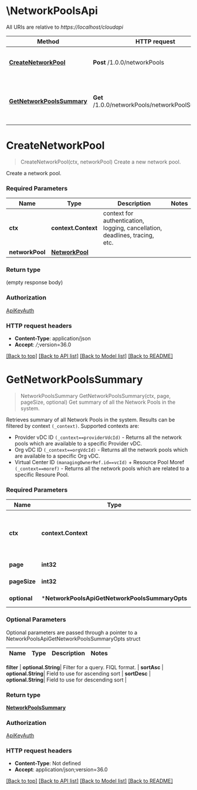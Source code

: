 # \NetworkPoolsApi

All URIs are relative to *https://localhost/cloudapi*

Method | HTTP request | Description
------------- | ------------- | -------------
[**CreateNetworkPool**](NetworkPoolsApi.md#CreateNetworkPool) | **Post** /1.0.0/networkPools | Create a new network pool.
[**GetNetworkPoolsSummary**](NetworkPoolsApi.md#GetNetworkPoolsSummary) | **Get** /1.0.0/networkPools/networkPoolSummaries | Get summary of all the Network Pools in the system.


# **CreateNetworkPool**
> CreateNetworkPool(ctx, networkPool)
Create a new network pool.

Create a network pool. 

### Required Parameters

Name | Type | Description  | Notes
------------- | ------------- | ------------- | -------------
 **ctx** | **context.Context** | context for authentication, logging, cancellation, deadlines, tracing, etc.
  **networkPool** | [**NetworkPool**](NetworkPool.md)|  | 

### Return type

 (empty response body)

### Authorization

[ApiKeyAuth](../README.md#ApiKeyAuth)

### HTTP request headers

 - **Content-Type**: application/json
 - **Accept**: *_/_*;version=36.0

[[Back to top]](#) [[Back to API list]](../README.md#documentation-for-api-endpoints) [[Back to Model list]](../README.md#documentation-for-models) [[Back to README]](../README.md)

# **GetNetworkPoolsSummary**
> NetworkPoolsSummary GetNetworkPoolsSummary(ctx, page, pageSize, optional)
Get summary of all the Network Pools in the system.

Retrieves summary of all Network Pools in the system. Results can be filtered by context `(_context)`. Supported contexts are: <ul> <li>Provider vDC ID <code>(_context==providerVdcId)</code> - Returns all the network pools which are available to a specific Provider vDC. <li>Org vDC ID <code>(_context==orgVdcId)</code> - Returns all the network pools which are available to a specific Org vDC. <li>Virtual Center ID <code>(managingOwnerRef.id==vcId)</code> + Resource Pool Moref <code>(_context==moref)</code> - Returns all the network pools which are related to a specific Resoure Pool. </ul> 

### Required Parameters

Name | Type | Description  | Notes
------------- | ------------- | ------------- | -------------
 **ctx** | **context.Context** | context for authentication, logging, cancellation, deadlines, tracing, etc.
  **page** | **int32**| Page to fetch, zero offset. | [default to 1]
  **pageSize** | **int32**| Results per page to fetch. | [default to 25]
 **optional** | ***NetworkPoolsApiGetNetworkPoolsSummaryOpts** | optional parameters | nil if no parameters

### Optional Parameters
Optional parameters are passed through a pointer to a NetworkPoolsApiGetNetworkPoolsSummaryOpts struct

Name | Type | Description  | Notes
------------- | ------------- | ------------- | -------------


 **filter** | **optional.String**| Filter for a query.  FIQL format. | 
 **sortAsc** | **optional.String**| Field to use for ascending sort | 
 **sortDesc** | **optional.String**| Field to use for descending sort | 

### Return type

[**NetworkPoolsSummary**](NetworkPoolsSummary.md)

### Authorization

[ApiKeyAuth](../README.md#ApiKeyAuth)

### HTTP request headers

 - **Content-Type**: Not defined
 - **Accept**: application/json;version=36.0

[[Back to top]](#) [[Back to API list]](../README.md#documentation-for-api-endpoints) [[Back to Model list]](../README.md#documentation-for-models) [[Back to README]](../README.md)

